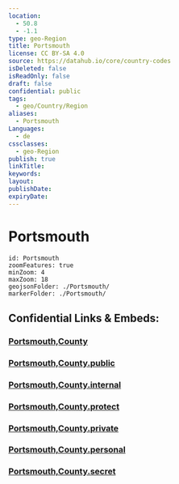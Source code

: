 ```yaml
---
location:
  - 50.8
  - -1.1
type: geo-Region
title: Portsmouth
license: CC BY-SA 4.0
source: https://datahub.io/core/country-codes
isDeleted: false
isReadOnly: false
draft: false
confidential: public
tags:
  - geo/Country/Region
aliases:
  - Portsmouth
Languages:
  - de
cssclasses:
  - geo-Region
publish: true
linkTitle:
keywords:
layout:
publishDate:
expiryDate:
---
```


# Portsmouth

```leaflet
id: Portsmouth
zoomFeatures: true 
minZoom: 4 
maxZoom: 18
geojsonFolder: ./Portsmouth/
markerFolder: ./Portsmouth/
```


## Confidential Links & Embeds: 

### [Portsmouth,County](/_Standards/Earth/Continent/Europe/Europe~North/UK/England/Regions~England/South_East_England/Portsmouth,County.md) 

### [Portsmouth,County.public](/_public/Earth/Continent/Europe/Europe~North/UK/England/Regions~England/South_East_England/Portsmouth,County.public.md) 

### [Portsmouth,County.internal](/_internal/Earth/Continent/Europe/Europe~North/UK/England/Regions~England/South_East_England/Portsmouth,County.internal.md) 

### [Portsmouth,County.protect](/_protect/Earth/Continent/Europe/Europe~North/UK/England/Regions~England/South_East_England/Portsmouth,County.protect.md) 

### [Portsmouth,County.private](/_private/Earth/Continent/Europe/Europe~North/UK/England/Regions~England/South_East_England/Portsmouth,County.private.md) 

### [Portsmouth,County.personal](/_personal/Earth/Continent/Europe/Europe~North/UK/England/Regions~England/South_East_England/Portsmouth,County.personal.md) 

### [Portsmouth,County.secret](/_secret/Earth/Continent/Europe/Europe~North/UK/England/Regions~England/South_East_England/Portsmouth,County.secret.md)

